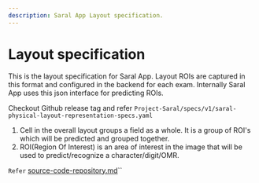 ```yaml
---
description: Saral App Layout specification.
---
```


# Layout specification

This is the layout specification for Saral App. Layout ROIs are captured in this format and configured in the backend for each exam. Internally Saral App uses this json interface for predicting ROIs.

Checkout Github release tag and refer `Project-Saral/specs/v1/saral-physical-layout-representation-specs.yaml`

1. Cell in the overall layout groups a field as a whole. It is a group of ROI's which will be predicted and grouped together.
2. ROI(Region Of Interest) is an area of interest in the image that will be used to predict/recognize a character/digit/OMR.

`Refer` [source-code-repository.md](../source-code/source-code-repository.md "mention")``
